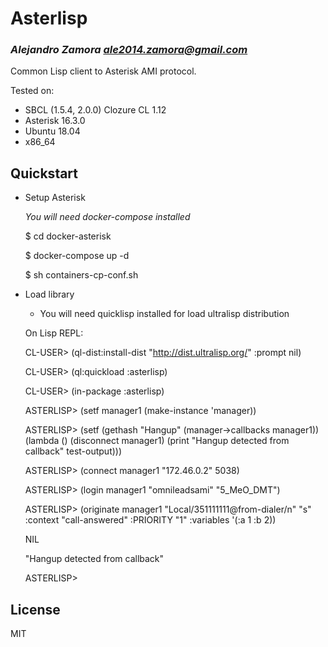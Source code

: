 # Asterlisp
### _Alejandro Zamora <ale2014.zamora@gmail.com>_

Common Lisp client to Asterisk AMI protocol.

Tested on:
  - SBCL (1.5.4, 2.0.0)
    Clozure CL 1.12
  - Asterisk 16.3.0
  - Ubuntu 18.04
  - x86_64

## Quickstart

- Setup Asterisk

  *You will need docker-compose installed*

  $ cd docker-asterisk

  $ docker-compose up -d

  $ sh containers-cp-conf.sh

- Load library

  * You will need quicklisp installed for load ultralisp distribution

  On Lisp REPL:

  CL-USER> (ql-dist:install-dist "http://dist.ultralisp.org/" :prompt nil)

  CL-USER> (ql:quickload :asterlisp)

  CL-USER> (in-package :asterlisp)

  ASTERLISP> (setf manager1 (make-instance 'manager))

  ASTERLISP> (setf (gethash "Hangup" (manager->callbacks manager1))
                   (lambda () (disconnect manager1) (print "Hangup detected from callback" test-output)))

  ASTERLISP> (connect manager1 "172.46.0.2" 5038)

  ASTERLISP> (login manager1 "omnileadsami" "5_MeO_DMT")

  ASTERLISP> (originate manager1 "Local/351111111@from-dialer/n" "s"
                        :context "call-answered" :PRIORITY "1" :variables '(:a 1 :b 2))

  NIL

  "Hangup detected from callback"

  ASTERLISP>

## License

MIT
